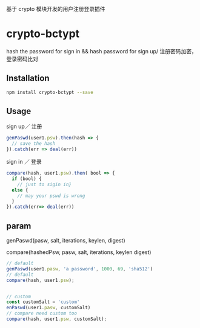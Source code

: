 基于 crypto 模块开发的用户注册登录插件

# crypto-bctypt

hash the password  for sign in && hash password for sign up/ 注册密码加密，登录密码比对

## Installation

```bash
npm install crypto-bctypt --save
```

## Usage 

sign up／ 注册

```js
genPaswd(user1.psw).then(hash => {
  // save the hash
}).catch(err => deal(err))

```

sign in  ／ 登录

```js
compare(hash, user1.psw).then( bool => {
  if (bool) {
    // just to sigin in}
  else {
    // may your pswd is wrong
  }
}).catch(err=> deal(err))

```


## param

genPaswd(pasw, salt, iterations, keylen, digest)

compare(hashedPsw, pasw, salt, iterations, keylen digest)

```js
// default
genPaswd(user1.pasw, 'a password', 1000, 69, 'sha512')
// default
compare(hash, user1.psw);


// custom 
const customSalt = 'custom'
enPaswd(user1.pasw, customSalt)
// compare need custom too
compare(hash, user1.psw, customSalt);

```




